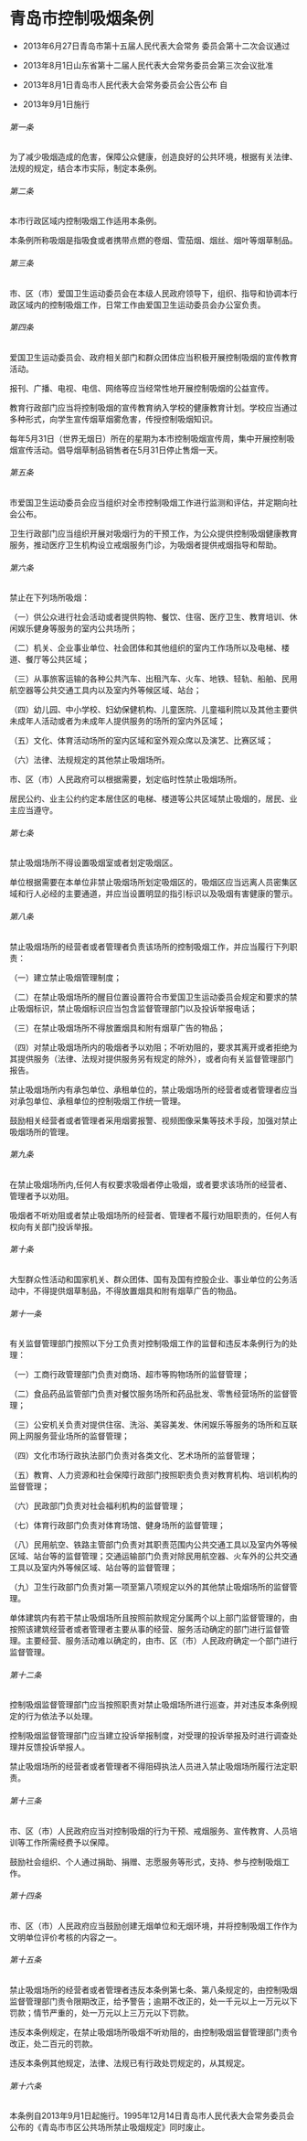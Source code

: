 # 青岛市控制吸烟条例

- 2013年6月27日青岛市第十五届人民代表大会常务
  委员会第十二次会议通过

- 2013年8月1日山东省第十二届人民代表大会常务委员会第三次会议批准

- 2013年8月1日青岛市人民代表大会常务委员会公告公布 自

- 2013年9月1日施行

<!-- INFO END -->

###### 第一条

为了减少吸烟造成的危害，保障公众健康，创造良好的公共环境，根据有关法律、法规的规定，结合本市实际，制定本条例。

###### 第二条

本市行政区域内控制吸烟工作适用本条例。

本条例所称吸烟是指吸食或者携带点燃的卷烟、雪茄烟、烟丝、烟叶等烟草制品。

###### 第三条

市、区（市）爱国卫生运动委员会在本级人民政府领导下，组织、指导和协调本行政区域内的控制吸烟工作，日常工作由爱国卫生运动委员会办公室负责。

###### 第四条

爱国卫生运动委员会、政府相关部门和群众团体应当积极开展控制吸烟的宣传教育活动。

报刊、广播、电视、电信、网络等应当经常性地开展控制吸烟的公益宣传。

教育行政部门应当将控制吸烟的宣传教育纳入学校的健康教育计划。学校应当通过多种形式，向学生宣传烟草烟雾危害，传授控制吸烟知识。

每年5月31日（世界无烟日）所在的星期为本市控制吸烟宣传周，集中开展控制吸烟宣传活动。倡导烟草制品销售者在5月31日停止售烟一天。

###### 第五条

市爱国卫生运动委员会应当组织对全市控制吸烟工作进行监测和评估，并定期向社会公布。

卫生行政部门应当组织开展对吸烟行为的干预工作，为公众提供控制吸烟健康教育服务，推动医疗卫生机构设立戒烟服务门诊，为吸烟者提供戒烟指导和帮助。

###### 第六条

禁止在下列场所吸烟：

（一）供公众进行社会活动或者提供购物、餐饮、住宿、医疗卫生、教育培训、休闲娱乐健身等服务的室内公共场所；

（二）机关、企业事业单位、社会团体和其他组织的室内工作场所以及电梯、楼道、餐厅等公共区域；

（三）从事旅客运输的各种公共汽车、出租汽车、火车、地铁、轻轨、船舶、民用航空器等公共交通工具内以及室内外等候区域、站台；

（四）幼儿园、中小学校、妇幼保健机构、儿童医院、儿童福利院以及其他主要供未成年人活动或者为未成年人提供服务的场所的室内外区域；

（五）文化、体育活动场所的室内区域和室外观众席以及演艺、比赛区域；

（六）法律、法规规定的其他禁止吸烟场所。

市、区（市）人民政府可以根据需要，划定临时性禁止吸烟场所。

居民公约、业主公约约定本居住区的电梯、楼道等公共区域禁止吸烟的，居民、业主应当遵守。

###### 第七条

禁止吸烟场所不得设置吸烟室或者划定吸烟区。

单位根据需要在本单位非禁止吸烟场所划定吸烟区的，吸烟区应当远离人员密集区域和行人必经的主要通道，并应当设置明显的指引标识以及吸烟有害健康的警示。

###### 第八条

禁止吸烟场所的经营者或者管理者负责该场所的控制吸烟工作，并应当履行下列职责：

（一）建立禁止吸烟管理制度；

（二）在禁止吸烟场所的醒目位置设置符合市爱国卫生运动委员会规定和要求的禁止吸烟标识，禁止吸烟标识应当包含监督管理部门以及投诉举报电话；

（三）在禁止吸烟场所不得放置烟具和附有烟草广告的物品；

（四）对禁止吸烟场所内的吸烟者予以劝阻；不听劝阻的，要求其离开或者拒绝为其提供服务（法律、法规对提供服务另有规定的除外），或者向有关监督管理部门报告。

禁止吸烟场所内有承包单位、承租单位的，禁止吸烟场所的经营者或者管理者应当对承包单位、承租单位的控制吸烟工作统一管理。

鼓励相关经营者或者管理者采用烟雾报警、视频图像采集等技术手段，加强对禁止吸烟场所的管理。

###### 第九条

在禁止吸烟场所内,任何人有权要求吸烟者停止吸烟，或者要求该场所的经营者、管理者予以劝阻。

吸烟者不听劝阻或者禁止吸烟场所的经营者、管理者不履行劝阻职责的，任何人有权向有关部门投诉举报。

###### 第十条

大型群众性活动和国家机关、群众团体、国有及国有控股企业、事业单位的公务活动中，不得提供烟草制品，不得放置烟具和附有烟草广告的物品。

###### 第十一条

有关监督管理部门按照以下分工负责对控制吸烟工作的监督和违反本条例行为的处理：

（一）工商行政管理部门负责对商场、超市等购物场所的监督管理；

（二）食品药品监管部门负责对餐饮服务场所和药品批发、零售经营场所的监督管理；

（三）公安机关负责对提供住宿、洗浴、美容美发、休闲娱乐等服务的场所和互联网上网服务营业场所的监督管理；

（四）文化市场行政执法部门负责对各类文化、艺术场所的监督管理；

（五）教育、人力资源和社会保障行政部门按照职责负责对教育机构、培训机构的监督管理；

（六）民政部门负责对社会福利机构的监督管理；

（七）体育行政部门负责对体育场馆、健身场所的监督管理；

（八）民用航空、铁路主管部门负责对其职责范围内公共交通工具以及室内外等候区域、站台等的监督管理；交通运输部门负责对除民用航空器、火车外的公共交通工具以及室内外等候区域、站台等的监督管理；

（九）卫生行政部门负责对第一项至第八项规定以外的其他禁止吸烟场所的监督管理。

单体建筑内有若干禁止吸烟场所且按照前款规定分属两个以上部门监督管理的，由按照该建筑经营者或者管理者主要从事的经营、服务活动确定的部门进行监督管理。主要经营、服务活动难以确定的，由市、区（市）人民政府确定一个部门进行监督管理。

###### 第十二条

控制吸烟监督管理部门应当按照职责对禁止吸烟场所进行巡查，并对违反本条例规定的行为依法予以处理。

控制吸烟监督管理部门应当建立投诉举报制度，对受理的投诉举报及时进行调查处理并反馈投诉举报人。

禁止吸烟场所的经营者或者管理者不得阻碍执法人员进入禁止吸烟场所履行法定职责。

###### 第十三条

市、区（市）人民政府应当对控制吸烟的行为干预、戒烟服务、宣传教育、人员培训等工作所需经费予以保障。

鼓励社会组织、个人通过捐助、捐赠、志愿服务等形式，支持、参与控制吸烟工作。

###### 第十四条

市、区（市）人民政府应当鼓励创建无烟单位和无烟环境，并将控制吸烟工作作为文明单位评价考核的内容之一。

###### 第十五条

禁止吸烟场所的经营者或者管理者违反本条例第七条、第八条规定的，由控制吸烟监督管理部门责令限期改正，给予警告；逾期不改正的，处一千元以上一万元以下罚款；情节严重的，处一万元以上三万元以下罚款。

违反本条例规定，在禁止吸烟场所吸烟不听劝阻的，由控制吸烟监督管理部门责令改正，处二百元的罚款。

违反本条例其他规定，法律、法规已有行政处罚规定的，从其规定。

###### 第十六条

本条例自2013年9月1日起施行。1995年12月14日青岛市人民代表大会常务委员会公布的《青岛市市区公共场所禁止吸烟规定》同时废止。
